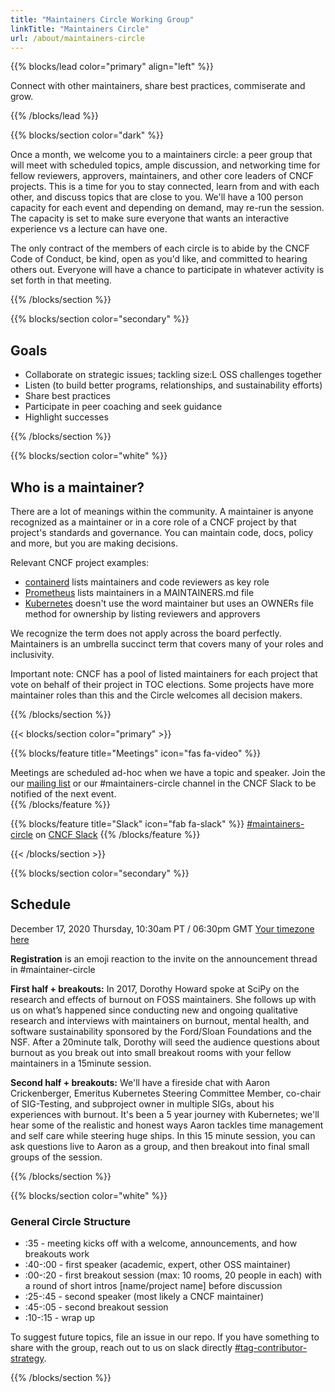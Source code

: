 ```yaml
---
title: "Maintainers Circle Working Group"
linkTitle: "Maintainers Circle"
url: /about/maintainers-circle
---
```


{{% blocks/lead color="primary" align="left" %}}

Connect with other maintainers, share best practices, commiserate and grow.

{{% /blocks/lead %}}

<div class="section-group">

{{% blocks/section color="dark" %}}

Once a month, we welcome you to a maintainers circle: a peer group that will
meet with scheduled topics, ample discussion, and networking time for fellow
reviewers, approvers, maintainers, and other core leaders of CNCF projects. This
is a time for you to stay connected, learn from and with each other, and discuss
topics that are close to you. We'll have a 100 person capacity for each event
and depending on demand, may re-run the session. The capacity is set to make
sure everyone that wants an interactive experience vs a lecture can have one.

The only contract of the members of each circle is to abide by the CNCF Code of
Conduct, be kind, open as you'd like, and committed to hearing others out.
Everyone will have a chance to participate in whatever activity is set forth in
that meeting.

{{% /blocks/section %}}

</div>
<div class="section-group">

{{% blocks/section color="secondary" %}}

## Goals

- Collaborate on strategic issues; tackling size:L OSS challenges together
- Listen (to build better programs, relationships, and sustainability efforts)
- Share best practices
- Participate in peer coaching and seek guidance
- Highlight successes

{{% /blocks/section %}}

</div>
<div class="section-group">

{{% blocks/section color="white" %}}
## Who is a maintainer?

<div class="text-left">
There are a lot of meanings within the community. A maintainer is anyone
recognized as a maintainer or in a core role of a CNCF project by that project's
standards and governance. You can maintain code, docs, policy and more, but you
are making decisions.

Relevant CNCF project examples:
- [containerd](https://github.com/containerd/project/blob/master/GOVERNANCE.md#maintainership)
lists maintainers and code reviewers as key role
- [Prometheus](https://github.com/prometheus/prometheus/blob/master/MAINTAINERS.md)
lists maintainers in a MAINTAINERS.md file
- [Kubernetes](https://github.com/kubernetes/community/blob/master/community-membership.md)
doesn't use the word maintainer but uses an OWNERs file method for ownership by
listing reviewers and approvers

We recognize the term does not apply across the board perfectly. Maintainers
is an umbrella succinct term that covers many of your roles and inclusivity.

Important note: CNCF has a pool of listed maintainers for each project that vote
on behalf of their project in TOC elections. Some projects have more maintainer
roles than this and the Circle welcomes all decision makers.
</div>

{{% /blocks/section %}}

</div>
<div class="section-group">

{{< blocks/section color="primary" >}}

{{% blocks/feature title="Meetings" icon="fas fa-video" %}}

<div class="text-left">
    Meetings are scheduled ad-hoc when we have a topic and speaker.
    Join the our <a href="https://lists.cncf.io/g/cncf-tag-contributor-strategy">mailing list</a> or our #maintainers-circle channel in the CNCF Slack to be notified of the next event.

</div>
{{% /blocks/feature %}}

{{% blocks/feature title="Slack" icon="fab fa-slack" %}}
[#maintainers-circle](https://cloud-native.slack.com/archives/C014YQ8CDCG) on [CNCF Slack](https://slack.cncf.io)
{{% /blocks/feature %}}

{{< /blocks/section >}}

</div>
<div class="section-group">

{{% blocks/section color="secondary" %}}

## Schedule

<div class="text-left">

December 17, 2020
Thursday, 10:30am PT / 06:30pm GMT [Your timezone here](https://time.is/compare/1030AM_17_Dec_2020_in_PT)

**Registration** is an emoji reaction to the invite on the announcement thread in
#maintainer-circle

**First half + breakouts:**
In 2017, Dorothy Howard spoke at SciPy on the research and effects of burnout on
FOSS maintainers. She follows up with us on what’s happened since conducting
new and ongoing qualitative research and interviews with maintainers on
burnout, mental health, and software sustainability sponsored by the Ford/Sloan
Foundations and the NSF. After a 20minute talk, Dorothy will seed the audience
questions about burnout as you break out into small breakout rooms with your
fellow maintainers in a 15minute session.

**Second half + breakouts:**
We'll have a fireside chat with Aaron Crickenberger, Emeritus Kubernetes
Steering Committee Member, co-chair of SIG-Testing, and subproject owner in
multiple SIGs, about his experiences with burnout. It's been a 5 year journey
with Kubernetes; we'll hear some of the realistic and honest ways Aaron tackles
time management and self care while steering huge ships. In this 15 minute
session, you can ask questions live to Aaron as a group, and then breakout
into final small groups of the session.

</div>
{{% /blocks/section %}}

</div>
<div class="section-group">

{{% blocks/section color="white" %}}
### General Circle Structure

<div class="text-left">

* :35 - meeting kicks off with a welcome, announcements, and how breakouts work
* :40-:00 - first speaker (academic, expert, other OSS maintainer)
* :00-:20 - first breakout session (max: 10 rooms, 20 people in each) with a round of short intros [name/project name] before discussion
* :25-:45 - second speaker (most likely a CNCF maintainer)
* :45-:05 - second breakout session
* :10-:15 - wrap up

To suggest future topics, file an issue in our repo. If you have something to
share with the group, reach out to us on slack directly
[#tag-contributor-strategy](https://cloud-native.slack.com/archives/CT6CWS1JN).

</div>
{{% /blocks/section %}}

</div>
